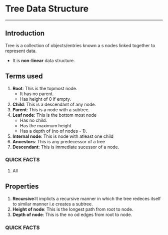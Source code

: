# Tree Data Structure

***

## Introduction

Tree is a collection of objects/entries known a s nodes linked together to represent data.

- It is __non-linear__ data structure.

## Terms used

1. __Root__: This is the topmost node.
    - It has no parent.
    - Has height of 0 if empty.
2. __Child__: This is a descendant of any node.
3. __Parent__: This is a node with a subtree.
4. __Leaf node__: This is the bottom most node
    - Has no child.
    - Has the maximum height
    - Has a depth of (no of nodes - 1).
5. __Internal node__: This is node with atleast one child
6. __Ancestors__: This is any predecessor of a tree
7. __Descendant__: This is immediate sucessor of a node.

### QUICK FACTS

1. All 
## Properties

1. __Recursive__:It implicts a recursive manner in which the tree redeces itself to similar manner i.e creates a subtree.
2. __Height of node__:
This is the longest path from root to node.
3. __Depth of node__: This is the no od edges from root to node.

### QUICK FACTS 